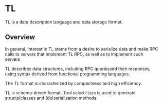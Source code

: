 # TL

TL is a data description language and data storage format.

## Overview

In general, interest in TL stems from a desire to serialize data and make RPC calls to servers that implement TL RPC, as well as to implement such servers

TL describes data structures, including RPC queriesand their responses, using syntax derived from functional programming languages. 

The TL format is characterized by compactness and high efficiency.

TL is schema-driven format. Tool caled `tlgen` is used to generate structs/classes and (de)serialization methods.

